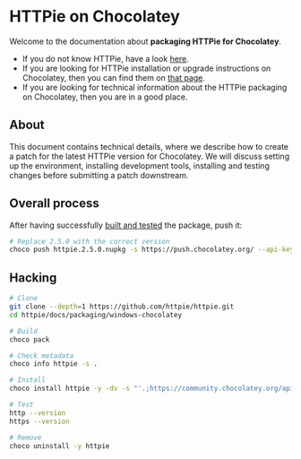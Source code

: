 # HTTPie on Chocolatey

Welcome to the documentation about **packaging HTTPie for Chocolatey**.

- If you do not know HTTPie, have a look [here](https://httpie.io/cli).
- If you are looking for HTTPie installation or upgrade instructions on Chocolatey, then you can find them on [that page](https://httpie.io/docs#chocolatey).
- If you are looking for technical information about the HTTPie packaging on Chocolatey, then you are in a good place.

## About

This document contains technical details, where we describe how to create a patch for the latest HTTPie version for Chocolatey.
We will discuss setting up the environment, installing development tools, installing and testing changes before submitting a patch downstream.

## Overall process

After having successfully [built and tested](#hacking) the package, push it:

```bash
# Replace 2.5.0 with the correct version
choco push httpie.2.5.0.nupkg -s https://push.chocolatey.org/ --api-key=API_KEY
```

## Hacking

```bash
# Clone
git clone --depth=1 https://github.com/httpie/httpie.git
cd httpie/docs/packaging/windows-chocolatey

# Build
choco pack

# Check metadata
choco info httpie -s .

# Install
choco install httpie -y -dv -s "'.;https://community.chocolatey.org/api/v2/'"

# Test
http --version
https --version

# Remove
choco uninstall -y httpie
```
